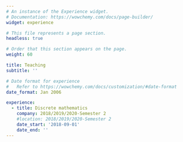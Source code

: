 ```yaml
---
# An instance of the Experience widget.
# Documentation: https://wowchemy.com/docs/page-builder/
widget: experience

# This file represents a page section.
headless: true

# Order that this section appears on the page.
weight: 60

title: Teaching
subtitle: ''

# Date format for experience
#   Refer to https://wowchemy.com/docs/customization/#date-format
date_format: Jan 2006

experience:
  - title: Discrete mathematics
    company: 2018/2019/2020-Semester 2
    #location: 2018/2019/2020-Semester 2
    date_start: '2018-09-01'
    date_end: ''
---
```

